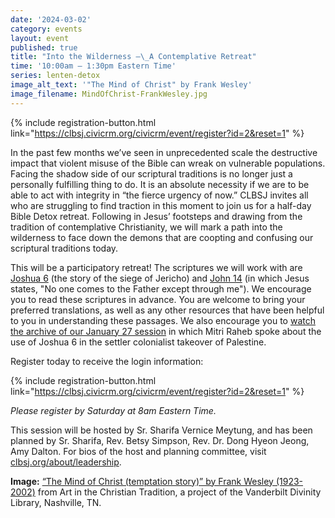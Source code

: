```yaml
---
date: '2024-03-02'
category: events
layout: event
published: true
title: "Into the Wilderness —\_A Contemplative Retreat"
time: '10:00am – 1:30pm Eastern Time'
series: lenten-detox
image_alt_text: '"The Mind of Christ" by Frank Wesley'
image_filename: MindOfChrist-FrankWesley.jpg
---
```

{% include registration-button.html link="https://clbsj.civicrm.org/civicrm/event/register?id=2&reset=1" %}

In the past few months we’ve seen in unprecedented scale the destructive impact that violent misuse of the Bible can wreak on vulnerable populations. Facing the shadow side of our scriptural traditions is no longer just a personally fulfilling thing to do. It is an absolute necessity if we are to be able to act with integrity in “the fierce urgency of now.” CLBSJ invites all who are struggling to find traction in this moment to join us for a half-day Bible Detox retreat. Following in Jesus’ footsteps and drawing from the tradition of contemplative Christianity, we will mark a path into the wilderness to face down the demons that are coopting and confusing our scriptural traditions today. 

This will be a participatory retreat! The scriptures we will work with are [Joshua 6](https://bible.oremus.org/?ql=576032633 ) (the story of the siege of Jericho) and [John 14](https://bible.oremus.org/?ql=576153395) (in which Jesus states, "No one comes to the Father except through me"). We encourage you to read these scriptures in advance. You are welcome to bring your preferred translations, as well as any other resources that have been helpful to you in understanding these passages. We also encourage you to [watch the archive of our January 27 session](https://clbsj.org/events/2024/01/27/the-bible-and-settler-colonialism-in-palestine-and-beyond/) in which Mitri Raheb spoke about the use of Joshua 6 in the settler colonialist takeover of Palestine.

Register today to receive the login information:

{% include registration-button.html link="https://clbsj.civicrm.org/civicrm/event/register?id=2&reset=1" %}

_Please register by Saturday at 8am Eastern Time._

This session will be hosted by Sr. Sharifa Vernice Meytung, and has been planned by Sr. Sharifa, Rev. Betsy Simpson, Rev. Dr. Dong Hyeon Jeong, Amy Dalton. For bios of the host and planning committee, visit [clbsj.org/about/leadership](https://clbsj.org/about/leadership/).

**Image:** [“The Mind of Christ (temptation story)” by Frank Wesley (1923-2002)](https://diglib.library.vanderbilt.edu/act-imagelink.pl?RC=59167) from Art in the Christian Tradition, a project of the Vanderbilt Divinity Library, Nashville, TN.

